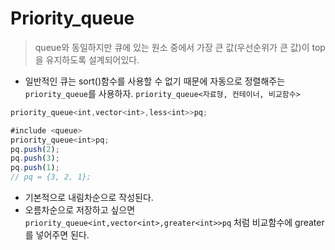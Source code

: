 # Priority_queue
> queue와 동일하지만 큐에 있는 원소 중에서 가장 큰 값(우선순위가 큰 값)이 top을 유지하도록 설계되어있다.
- 일반적인 큐는 sort()함수를 사용할 수 없기 때문에 자동으로 정렬해주는 `priority_queue`를 사용하자.
`priority_queue<자료형, 컨테이너, 비교함수>`
```jsx
priority_queue<int,vector<int>,less<int>>pq;
```
```jsx
#include <queue>
priority_queue<int>pq;
pq.push(2);
pq.push(3);
pq.push(1);
// pq = {3, 2, 1};
```
- 기본적으로 내림차순으로 작성된다. 
- 오름차순으로 저장하고 싶으면 `priority_queue<int,vector<int>,greater<int>>pq` 처럼 비교함수에 greater를 넣어주면 된다.
